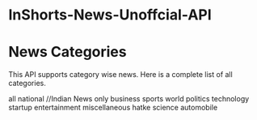 # InShorts-News-Unoffcial-API

# News Categories
This API supports category wise news. Here is a complete list of all categories.

all
national //Indian News only
business
sports
world
politics
technology
startup
entertainment
miscellaneous
hatke
science
automobile
